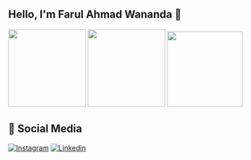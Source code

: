 ## Hello, I'm Farul Ahmad Wananda 🧛

<div>
<img height="157" src="https://github-readme-stats.vercel.app/api?username=farulwananda&show_icons=true&theme=dracula&count_private=true&locale=en&hide=stars"  />
<img height="157" src="https://github-readme-stats.vercel.app/api/top-langs/?username=farulwananda&layout=compact&theme=dracula&hide=java,html,css&langs_count=6"  />
<img height="153" src="https://github-readme-stats.vercel.app/api/wakatime?username=farulwananda&layout=compact&theme=dracula&langs_count=5" />
</div>

## 📌 Social Media

[![Instagram](https://img.shields.io/badge/Instagram-E4405F?style=for-the-badge&logo=instagram&logoColor=white)](https://www.instagram.com/farulwananda/)
[![Linkedin](https://img.shields.io/badge/LinkedIn-0077B5?style=for-the-badge&logo=linkedin&logoColor=white)](https://www.linkedin.com/in/farulwananda/)
